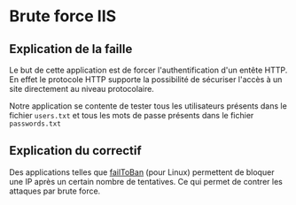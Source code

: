 # Brute force IIS

## Explication de la faille

Le but de cette application est de forcer l'authentification d'un entête HTTP. En effet le protocole HTTP supporte la possibilité de sécuriser l'accès à un site directement au niveau protocolaire.

Notre application se contente de tester tous les utilisateurs présents dans le fichier `users.txt` et tous les mots de passe présents dans le fichier `passwords.txt` 

## Explication du correctif

Des applications telles que [failToBan](https://www.fail2ban.org/) (pour Linux) permettent de bloquer une IP après un certain nombre de tentatives. Ce qui permet de contrer les attaques par brute force.
